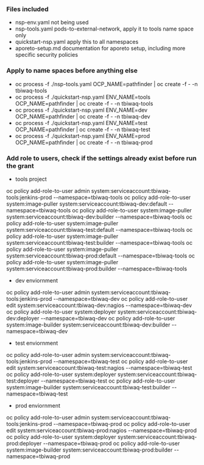 ### Files included

* nsp-env.yaml not being used
* nsp-tools.yaml pods-to-external-network, apply it to tools name space only
* quickstart-nsp.yaml apply this to all namespaces
* aporeto-setup.md documentation for aporeto setup, including more specific security policies

### Apply to name spaces before anything else

* oc process -f ./nsp-tools.yaml OCP_NAME=pathfinder | oc create -f - -n tbiwaq-tools
* oc process -f ./quickstart-nsp.yaml ENV_NAME=tools OCP_NAME=pathfinder | oc create -f - -n tbiwaq-tools
* oc process -f ./quickstart-nsp.yaml ENV_NAME=dev OCP_NAME=pathfinder | oc create -f - -n tbiwaq-dev
* oc process -f ./quickstart-nsp.yaml ENV_NAME=test OCP_NAME=pathfinder | oc create -f - -n tbiwaq-test
* oc process -f ./quickstart-nsp.yaml ENV_NAME=prod OCP_NAME=pathfinder | oc create -f - -n tbiwaq-prod

### Add role to users, check if the settings already exist before run the grant

* tools project

oc policy add-role-to-user admin system:serviceaccount:tbiwaq-tools:jenkins-prod --namespace=tbiwaq-tools
oc policy add-role-to-user system:image-puller system:serviceaccount:tbiwaq-dev:default --namespace=tbiwaq-tools
oc policy add-role-to-user system:image-puller system:serviceaccount:tbiwaq-dev:builder --namespace=tbiwaq-tools
oc policy add-role-to-user system:image-puller system:serviceaccount:tbiwaq-test:default --namespace=tbiwaq-tools
oc policy add-role-to-user system:image-puller system:serviceaccount:tbiwaq-test:builder --namespace=tbiwaq-tools
oc policy add-role-to-user system:image-puller system:serviceaccount:tbiwaq-prod:default --namespace=tbiwaq-tools
oc policy add-role-to-user system:image-puller system:serviceaccount:tbiwaq-prod:builder --namespace=tbiwaq-tools


* dev enviornment

oc policy add-role-to-user admin system:serviceaccount:tbiwaq-tools:jenkins-prod --namespace=tbiwaq-dev
oc policy add-role-to-user edit system:serviceaccount:tbiwaq-dev:nagios --namespace=tbiwaq-dev
oc policy add-role-to-user system:deployer system:serviceaccount:tbiwaq-dev:deployer --namespace=tbiwaq-dev
oc policy add-role-to-user system:image-builder system:serviceaccount:tbiwaq-dev:builder --namespace=tbiwaq-dev

* test enviornment

oc policy add-role-to-user admin system:serviceaccount:tbiwaq-tools:jenkins-prod --namespace=tbiwaq-test
oc policy add-role-to-user edit system:serviceaccount:tbiwaq-test:nagios --namespace=tbiwaq-test
oc policy add-role-to-user system:deployer system:serviceaccount:tbiwaq-test:deployer --namespace=tbiwaq-test
oc policy add-role-to-user system:image-builder system:serviceaccount:tbiwaq-test:builder --namespace=tbiwaq-test

* prod enviornment

oc policy add-role-to-user admin system:serviceaccount:tbiwaq-tools:jenkins-prod --namespace=tbiwaq-prod
oc policy add-role-to-user edit system:serviceaccount:tbiwaq-prod:nagios --namespace=tbiwaq-prod
oc policy add-role-to-user system:deployer system:serviceaccount:tbiwaq-prod:deployer --namespace=tbiwaq-prod
oc policy add-role-to-user system:image-builder system:serviceaccount:tbiwaq-prod:builder --namespace=tbiwaq-prod
